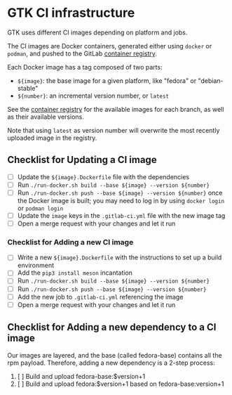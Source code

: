 # GTK CI infrastructure

GTK uses different CI images depending on platform and jobs.

The CI images are Docker containers, generated either using `docker` or
`podman`, and pushed to the GitLab [container registry][registry].

Each Docker image has a tag composed of two parts:

- `${image}`: the base image for a given platform, like "fedora" or
   "debian-stable"
- `${number}`: an incremental version number, or `latest`

See the [container registry][registry] for the available images for each
branch, as well as their available versions.

Note that using `latest` as version number will overwrite the most
recently uploaded image in the registry.

## Checklist for Updating a CI image

- [ ] Update the `${image}.Dockerfile` file with the dependencies
- [ ] Run `./run-docker.sh build --base ${image} --version ${number}`
- [ ] Run `./run-docker.sh push --base ${image} --version ${number}`
   once the Docker image is built; you may need to log in by using
   `docker login` or `podman login`
- [ ] Update the `image` keys in the `.gitlab-ci.yml` file with the new
   image tag
- [ ] Open a merge request with your changes and let it run

### Checklist for Adding a new CI image

- [ ] Write a new `${image}.Dockerfile` with the instructions to set up
   a build environment
- [ ] Add the `pip3 install meson` incantation
- [ ] Run `./run-docker.sh build --base ${image} --version ${number}`
- [ ] Run `./run-docker.sh push --base ${image} --version ${number}`
- [ ] Add the new job to `.gitlab-ci.yml` referencing the image
- [ ] Open a merge request with your changes and let it run

## Checklist for Adding a new dependency to a CI image

Our images are layered, and the base (called fedora-base) contains
all the rpm payload. Therefore, adding a new dependency is a 2-step
process:

 1. [ ] Build and upload fedora-base:$version+1
 1. [ ] Build and upload fedora:$version+1 based on fedora-base:version+1

[registry]: https://gitlab.gnome.org/GNOME/gtk/container_registry
